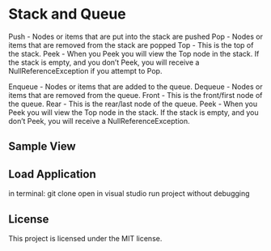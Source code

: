 # Stack and Queue
Push - Nodes or items that are put into the stack are pushed
Pop - Nodes or items that are removed from the stack are popped
Top - This is the top of the stack.
Peek - When you Peek you will view the Top node in the stack. If the stack is empty, and you don’t Peek, you will receive a NullReferenceException if you attempt to Pop.

Enqueue - Nodes or items that are added to the queue.
Dequeue - Nodes or items that are removed from the queue.
Front - This is the front/first node of the queue.
Rear - This is the rear/last node of the queue.
Peek - When you Peek you will view the Top node in the stack. If the stack is empty, and you don’t Peek, you will receive a NullReferenceException.
## Sample View

## Load Application
in terminal: git clone open in visual studio run project without debugging
## License
This project is licensed under the MIT license.
